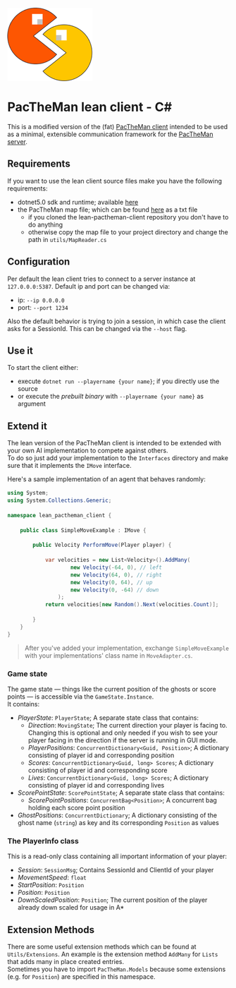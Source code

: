![pactheman_icon](../assets/pactheman_icon.png)
# PacTheMan lean client - C#

This is a modified version of the (fat) [PacTheMan client](https://github.com/liquidiert/pactheman-client) intended to be used as a minimal, extensible communication framework for the [PacTheMan server](https://github.com/liquidiert/pactheman-server).

## Requirements
If you want to use the lean client source files make you have the following requirements:
- dotnet5.0 sdk and runtime; available [here](https://dotnet.microsoft.com/download/dotnet/5.0)
- the PacTheMan map file; which can be found [here](https.//github.com/liquidiert/lean-pactheman-client) as a txt file
  - if you cloned the lean-pactheman-client repository you don't have to do anything
  - otherwise copy the map file to your project directory and change the path in `utils/MapReader.cs`

## Configuration
Per default the lean client tries to connect to a server instance at `127.0.0.0:5387`. Default ip and port can be changed via:
- ip: `--ip 0.0.0.0`
- port: `--port 1234`

Also the default behavior is trying to join a session, in which case the client asks for a SessionId. This can be changed via the `--host` flag.

## Use it
To start the client either:
- execute `dotnet run --playername {your name}`; if you directly use the source
- or execute the *prebuilt binary* with `--playername {your name}` as argument

## Extend it
The lean version of the PacTheMan client is intended to be extended with your own AI implementation to compete against others.  
To do so just add your implementation to the `Interfaces` directory and make sure that it implements the `IMove` interface.  

Here's a sample implementation of an agent that behaves randomly:
```c#
using System;
using System.Collections.Generic;

namespace lean_pactheman_client {

    public class SimpleMoveExample : IMove {

        public Velocity PerformMove(Player player) {

            var velocities = new List<Velocity>().AddMany(
                    new Velocity(-64, 0), // left
                    new Velocity(64, 0), // right
                    new Velocity(0, 64), // up
                    new Velocity(0, -64) // down
                );
            return velocities[new Random().Next(velocities.Count)];

        }
    }
}
```

> After you've added your implementation, exchange `SimpleMoveExample` with your implementations' class name in `MoveAdapter.cs`.

### Game state
The game state — things like the current position of the ghosts or score points — is accessible via the `GameState.Instance`.  
It contains:
- *PlayerState*: `PlayerState`; A separate state class that contains:
  - *Direction*: `MovingState`; The current direction your player is facing to. Changing this is optional and only needed if you wish to see your player facing in the direction if the server is running in GUI mode.
  - *PlayerPositions*: `ConcurrentDictionary<Guid, Position>`; A dictionary consisting of player id and corresponding position
  - *Scores*: `ConcurrentDictionary<Guid, long> Scores`; A dictionary consisting of player id and corresponding score
  - *Lives*: `ConcurrentDictionary<Guid, long> Scores`; A dictionary consisting of player id and corresponding lives
- *ScorePointState*: `ScorePointState`; A separate state class that contains:
  - *ScorePointPositions*: `ConcurrentBag<Position>`; A concurrent bag holding each score point position
- *GhostPositions*: `ConcurrentDictionary`; A dictionary consisting of the ghost name (`string`) as key and its corresponding `Position` as values

### The PlayerInfo class
This is a read-only class containing all important information of your player:
- *Session*: `SessionMsg`; Contains SessionId and ClientId of your player
- *MovementSpeed*: `float`
- *StartPosition*: `Position`
- *Position*: `Position`
- *DownScaledPosition*: `Position`; The current position of the player already down scaled for usage in A*

## Extension Methods
There are some useful extension methods which can be found at `Utils/Extensions`. An example is the extension method `AddMany` for `Lists` that adds many in place created entries.  
Sometimes you have to import `PacTheMan.Models` because some extensions (e.g. for `Position`) are specified in this namespace.